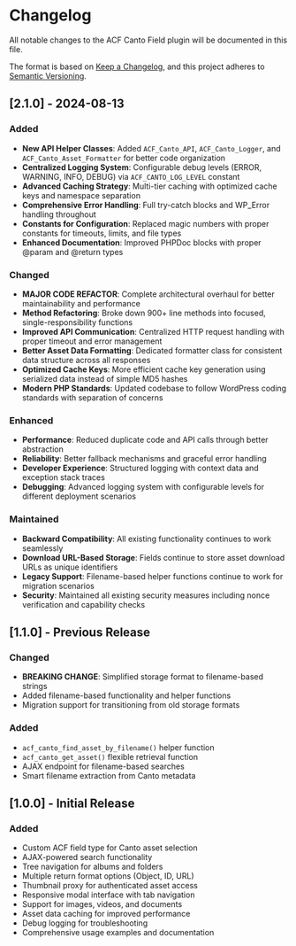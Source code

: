 # Changelog

All notable changes to the ACF Canto Field plugin will be documented in this file.

The format is based on [Keep a Changelog](https://keepachangelog.com/en/1.0.0/),
and this project adheres to [Semantic Versioning](https://semver.org/spec/v2.0.0.html).

## [2.1.0] - 2024-08-13

### Added
- **New API Helper Classes**: Added `ACF_Canto_API`, `ACF_Canto_Logger`, and `ACF_Canto_Asset_Formatter` for better code organization
- **Centralized Logging System**: Configurable debug levels (ERROR, WARNING, INFO, DEBUG) via `ACF_CANTO_LOG_LEVEL` constant
- **Advanced Caching Strategy**: Multi-tier caching with optimized cache keys and namespace separation
- **Comprehensive Error Handling**: Full try-catch blocks and WP_Error handling throughout
- **Constants for Configuration**: Replaced magic numbers with proper constants for timeouts, limits, and file types
- **Enhanced Documentation**: Improved PHPDoc blocks with proper @param and @return types

### Changed
- **MAJOR CODE REFACTOR**: Complete architectural overhaul for better maintainability and performance
- **Method Refactoring**: Broke down 900+ line methods into focused, single-responsibility functions
- **Improved API Communication**: Centralized HTTP request handling with proper timeout and error management
- **Better Asset Data Formatting**: Dedicated formatter class for consistent data structure across all responses
- **Optimized Cache Keys**: More efficient cache key generation using serialized data instead of simple MD5 hashes
- **Modern PHP Standards**: Updated codebase to follow WordPress coding standards with separation of concerns

### Enhanced
- **Performance**: Reduced duplicate code and API calls through better abstraction
- **Reliability**: Better fallback mechanisms and graceful error handling
- **Developer Experience**: Structured logging with context data and exception stack traces
- **Debugging**: Advanced logging system with configurable levels for different deployment scenarios

### Maintained
- **Backward Compatibility**: All existing functionality continues to work seamlessly
- **Download URL-Based Storage**: Fields continue to store asset download URLs as unique identifiers
- **Legacy Support**: Filename-based helper functions continue to work for migration scenarios
- **Security**: Maintained all existing security measures including nonce verification and capability checks

## [1.1.0] - Previous Release

### Changed
- **BREAKING CHANGE**: Simplified storage format to filename-based strings
- Added filename-based functionality and helper functions
- Migration support for transitioning from old storage formats

### Added
- `acf_canto_find_asset_by_filename()` helper function
- `acf_canto_get_asset()` flexible retrieval function
- AJAX endpoint for filename-based searches
- Smart filename extraction from Canto metadata

## [1.0.0] - Initial Release

### Added
- Custom ACF field type for Canto asset selection
- AJAX-powered search functionality
- Tree navigation for albums and folders
- Multiple return format options (Object, ID, URL)
- Thumbnail proxy for authenticated asset access
- Responsive modal interface with tab navigation
- Support for images, videos, and documents
- Asset data caching for improved performance
- Debug logging for troubleshooting
- Comprehensive usage examples and documentation